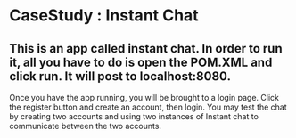 # CaseStudy : Instant Chat
## This is an app called instant chat. In order to run it, all you have to do is open the POM.XML and click run. It will post to localhost:8080.
Once you have the app running, you will be brought to a login page. Click the register button and create an account, then login.
You may test the chat by creating two accounts and using two instances of Instant chat to communicate between the two accounts.